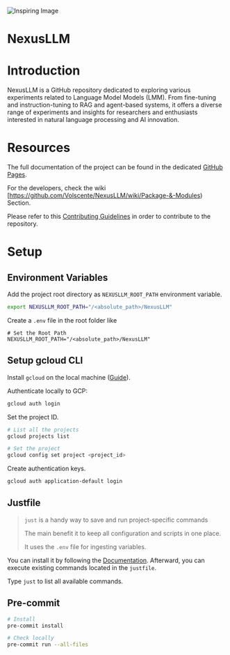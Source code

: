 ![Inspiring Image](https://repository-images.githubusercontent.com/629625919/db9030d2-92e5-4c14-a024-66b5af87e2fe)

# NexusLLM
# Introduction
NexusLLM is a GitHub repository dedicated to exploring various experiments related to Language Model Models (LMM). From fine-tuning and instruction-tuning to RAG and agent-based systems, it offers a diverse range of experiments and insights for researchers and enthusiasts interested in natural language processing and AI innovation.

# Resources
The full documentation of the project can be found in the dedicated [GitHub Pages]().

For the developers, check the wiki [https://github.com/Volscente/NexusLLM/wiki/Package-&-Modules) Section.

Please refer to this [Contributing Guidelines](https://github.com/Volscente/NexusLLM/wiki/Contributing-Guidelines) in order to contribute to the repository.

# Setup
## Environment Variables
Add the project root directory as `NEXUSLLM_ROOT_PATH` environment variable.
``` bash
export NEXUSLLM_ROOT_PATH="/<absolute_path>/NexusLLM"
```
Create a `.env` file in the root folder like
```
# Set the Root Path
NEXUSLLM_ROOT_PATH="/<absolute_path>/NexusLLM"
```

## Setup gcloud CLI
Install `gcloud` on the local machine ([Guide](https://cloud.google.com/sdk/docs/install)).

Authenticate locally to GCP:
```bash
gcloud auth login
```

Set the project ID.
```bash
# List all the projects
gcloud projects list

# Set the project
gcloud config set project <project_id>
```

Create authentication keys.
```bash
gcloud auth application-default login
```

## Justfile
> `just` is a handy way to save and run project-specific commands
> 
> The main benefit it to keep all configuration and scripts in one place.
> 
> It uses the `.env` file for ingesting variables.

You can install it by following the [Documentation](https://just.systems/man/en/chapter_4.html).
Afterward, you can execute existing commands located in the `justfile`.

Type `just` to list all available commands.

## Pre-commit
```bash
# Install
pre-commit install

# Check locally
pre-commit run --all-files
```